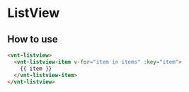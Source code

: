 # ListView

## How to use

```html
<vnt-listview>
  <vnt-listview-item v-for="item in items" :key="item">
    {{ item }}
  </vnt-listview-item>
</vnt-listview>
```
